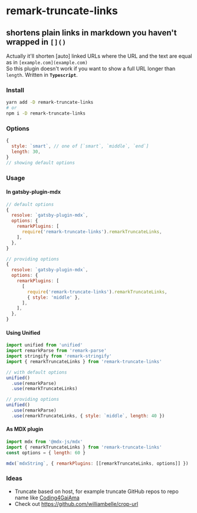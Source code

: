 # remark-truncate-links

## shortens plain links in markdown you haven't wrapped in `[]()`

Actually it'll shorten [auto] linked URLs where the URL and the text are equal as in `[example.com](example.com)`  
So this plugin doesn't work if you want to show a full URL longer than `length`.
Written in **`Typescript`**.

### Install

```bash
yarn add -D remark-truncate-links
# or
npm i -D remark-truncate-links
```

### Options

```js
{
  style: `smart`, // one of [`smart`, `middle`, `end`]
  length: 30,
}
// showing default options
```

### Usage

#### In gatsby-plugin-mdx

```js
// default options
{
  resolve: `gatsby-plugin-mdx`,
  options: {
    remarkPlugins: [
      require('remark-truncate-links').remarkTruncateLinks,
    ],
  },
}

// providing options
{
  resolve: `gatsby-plugin-mdx`,
  options: {
    remarkPlugins: [
      [
        require('remark-truncate-links').remarkTruncateLinks,
        { style: 'middle' },
      ],
    ],
  },
}
```

#### Using Unified

```js
import unified from 'unified'
import remarkParse from 'remark-parse'
import stringify from 'remark-stringify'
import { remarkTruncateLinks } from 'remark-truncate-links'

// with default options
unified()
  .use(remarkParse)
  .use(remarkTruncateLinks)

// providing options
unified()
  .use(remarkParse)
  .use(remarkTruncateLinks, { style: `middle`, length: 40 })
```

#### As MDX plugin

```js
import mdx from '@mdx-js/mdx'
import { remarkTruncateLinks } from 'remark-truncate-links'
const options = { length: 60 }

mdx(`mdxString`, { remarkPlugins: [[remarkTruncateLinks, options]] })
```

### Ideas

- Truncate based on host, for example truncate GitHub repos to repo name like [Coding4GaiAma](https://github.com/GaiAma/Coding4GaiAma/)
- Check out https://github.com/williambelle/crop-url
